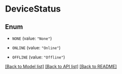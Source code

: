 # DeviceStatus

## Enum


* `NONE` (value: `"None"`)

* `ONLINE` (value: `"Online"`)

* `OFFLINE` (value: `"Offline"`)


[[Back to Model list]](../README.md#documentation-for-models) [[Back to API list]](../README.md#documentation-for-api-endpoints) [[Back to README]](../README.md)


